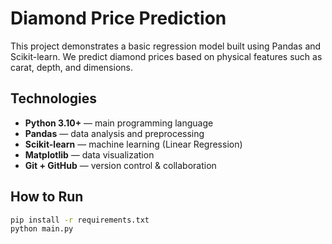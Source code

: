 # Diamond Price Prediction

This project demonstrates a basic regression model built using Pandas and Scikit-learn.
We predict diamond prices based on physical features such as carat, depth, and dimensions.

## Technologies
- **Python 3.10+** — main programming language  
- **Pandas** — data analysis and preprocessing  
- **Scikit-learn** — machine learning (Linear Regression)  
- **Matplotlib** — data visualization  
- **Git + GitHub** — version control & collaboration  

## How to Run
```bash
pip install -r requirements.txt
python main.py
```
